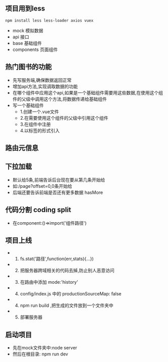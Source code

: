 ## 项目用到less
```
npm install less less-loader axios vuex 
```
- mock 模拟数据
- api 接口
- base 基础组件
- components 页面组件

## 热门图书的功能
- 先写服务端,确保数据返回正常
- 增加api方法,实现调取数据的功能
- 在哪个组件中应用这个api,如果是一个基础组件需要用这些数据,在使用这个组件的父级中调用这个方法,将数据传递给基础组件
- 写一个基础组件
  - 1.创建一个.vue文件
  - 2.在需要使用这个组件的父级中引用这个组件
  - 3.在组件中注册
  - 4.以标签的形式引入

## 路由元信息

## 下拉加载
- 默认给5条,前端告诉后台现在要从第几条开始给
- 如:/page?offset=0,0条开始给
- 后端还要告诉前端是否还有更多数据 hasMore

## 代码分割 coding split
- 在component:()=>import('组件路径')

## 项目上线
- 1. fs.stat('路径',function(err,stats){...})
- 2. 把服务器跨域相关的代码去掉,防止别人恶意访问
- 3. 在路由中添加 mode:'history'
- 4. config/index.js 中的 productionSourceMap: false
- 4. npm run build ,把生成的文件放到一个文件夹中
- 5. 部署服务器

## 启动项目
- 先在mock文件夹中:node server
- 然后在根目录: npm run dev
